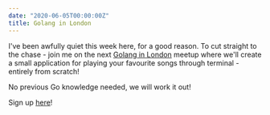 ```yaml
---
date: "2020-06-05T00:00:00Z"
title: Golang in London
---
```


I've been awfully quiet this week here, for a good reason. To cut straight to the chase - join me on the next [Golang in London](https://www.meetup.com/Golang-London/) meetup where we'll create a small application for playing your favourite songs through terminal - entirely from scratch!

No previous Go knowledge needed, we will work it out!

Sign up [here](https://www.meetup.com/Golang-London/events/271102633)!

